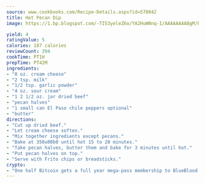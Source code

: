 ```yaml
---
source: www.cookbooks.com/Recipe-Details.aspx?id=578042
title: Hot Pecan Dip
image: https://1.bp.blogspot.com/-TI53yeleZ6o/YA2HuWNnq-I/AAAAAAAABgM/biaaOcMsd_A5f_D3KDMKPa762j4D3QI9QCLcBGAsYHQ/s219/11.png

yield: 4
ratingValue: 5
calories: 187 calories
reviewCount: 394
cookTime: PT1H
prepTime: PT42M
ingredients:
- "8 oz. cream cheese"
- "2 tsp. milk"
- "1/2 tsp. garlic powder"
- "4 oz. sour cream"
- "1 2 1/2 oz. jar dried beef"
- "pecan halves"
- "1 small can El Paso chile peppers optional"
- "butter"
directions:
- "Cut up dried beef."
- "Let cream cheese soften."
- "Mix together ingredients except pecans."
- "Bake at 350u00b0 until hot 15 to 20 minutes."
- "Take pecan halves, butter them and bake for 3 minutes until hot."
- "Put pecan halves on top."
- "Serve with Frito chips or breadsticks."
crypto:
- "One half Bitcoin gets a full year mega-pass membership to BlueBlood."
---
```

